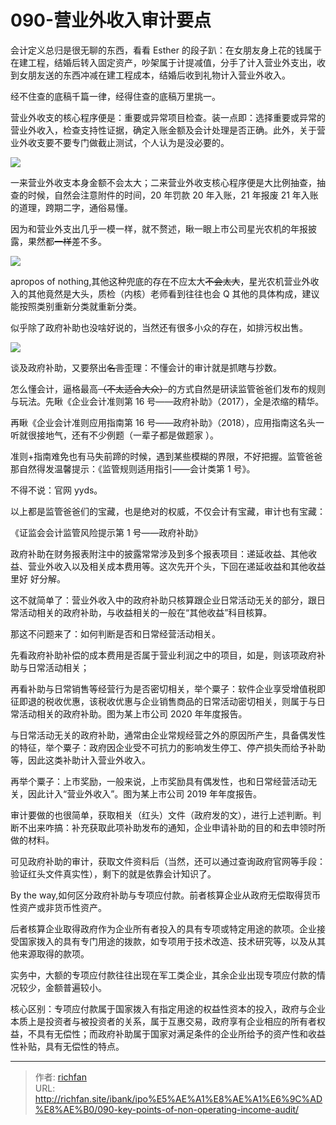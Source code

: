 # 090-营业外收入审计要点

会计定义总归是很无聊的东西，看看 Esther 的段子趴：在女朋友身上花的钱属于在建工程，结婚后转入固定资产，吵架属于计提减值，分手了计入营业外支出，收到女朋友送的东西冲减在建工程成本，结婚后收到礼物计入营业外收入。

经不住查的底稿千篇一律，经得住查的底稿万里挑一。

营业外收支的核心程序便是：重要或异常项目检查。装一点即：选择重要或异常的营业外收入，检查支持性证据，确定入账金额及会计处理是否正确。此外，关于营业外收支要不要专门做截止测试，个人认为是没必要的。

![](https://cdn.staticaly.com/gh/richffan/img@main/obsidian/IPO/090-营业外收入审计要点_1.webp)

一来营业外收支本身金额不会太大；二来营业外收支核心程序便是大比例抽查，抽查的时候，自然会注意附件的时间，20 年罚款 20 年入账，21 年报废 21 年入账的道理，跨期二字，通俗易懂。

因为和营业外支出几乎一模一样，就不赘述，瞅一眼上市公司星光农机的年报披露，果然都~~一样~~差不多。

![](https://cdn.staticaly.com/gh/richffan/img@main/obsidian/IPO/090-营业外收入审计要点_2.webp)

apropos of nothing,其他这种兜底的存在不应太大~~不会太大~~，星光农机营业外收入的其他竟然是大头，质检（内核）老师看到往往也会 Q 其他的具体构成，建议能按照类别重新分类就重新分类。

似乎除了政府补助也没啥好说的，当然还有很多小众的存在，如排污权出售。

![](https://cdn.staticaly.com/gh/richffan/img@main/obsidian/IPO/090-营业外收入审计要点_3.webp)

谈及政府补助，又要祭出~~名言~~歪理：不懂会计的审计就是抓瞎与抄数。

怎么懂会计，逼格最高~~（不太适合大众）~~的方式自然是研读监管爸爸们发布的规则与玩法。先瞅《企业会计准则第 16 号——政府补助》（2017），全是浓缩的精华。

再瞅《企业会计准则应用指南第 16 号——政府补助》（2018），应用指南这名头一听就很接地气，还有不少例题（一辈子都是做题家 ）。

准则+指南难免也有马失前蹄的时候，遇到某些模糊的界限，不好把握。监管爸爸那自然得发温馨提示：《监管规则适用指引——会计类第 1 号》。

不得不说：官网 yyds。

以上都是监管爸爸们的宝藏，也是绝对的权威，不仅会计有宝藏，审计也有宝藏：

《证监会会计监管风险提示第 1 号——政府补助》

政府补助在财务报表附注中的披露常常涉及到多个报表项目：递延收益、其他收益、营业外收入以及相关成本费用等。这次先开个头，下回在递延收益和其他收益里好 好分解。

这不就简单了：营业外收入中的政府补助只核算跟企业日常活动无关的部分，跟日常活动相关的政府补助，与收益相关的一般在“其他收益”科目核算。

那这不问题来了：如何判断是否和日常经营活动相关。

先看政府补助补偿的成本费用是否属于营业利润之中的项目，如是，则该项政府补助与日常活动相关；

再看补助与日常销售等经营行为是否密切相关，举个粟子：软件企业享受增值税即征即退的税收优惠，该税收优惠与企业销售商品的日常活动密切相关，则属于与日常活动相关的政府补助。图为某上市公司 2020 年年度报告。

与日常活动无关的政府补助，通常由企业常规经营之外的原因所产生，具备偶发性的特征，举个粟子：政府因企业受不可抗力的影响发生停工、停产损失而给予补助等，因此这类补助计入营业外收入。

再举个粟子：上市奖励，一般来说，上市奖励具有偶发性，也和日常经营活动无关，因此计入“营业外收入”。图为某上市公司 2019 年年度报告。

审计要做的也很简单，获取相关（红头）文件（政府发的文），进行上述判断。判断不出来咋搞：补充获取此项补助发布的通知，企业申请补助的目的和去申领时所做的材料。

可见政府补助的审计，获取文件资料后（当然，还可以通过查询政府官网等手段：验证红头文件真实性），剩下的就是依靠会计知识了。

By the way,如何区分政府补助与专项应付款。前者核算企业从政府无偿取得货币性资产或非货币性资产。

后者核算企业取得政府作为企业所有者投入的具有专项或特定用途的款项。企业接受国家拨入的具有专门用途的拨款，如专项用于技术改造、技术研究等，以及从其他来源取得的款项。

实务中，大额的专项应付款往往出现在军工类企业，其余企业出现专项应付款的情况较少，金额普遍较小。

核心区别：专项应付款属于国家拨入有指定用途的权益性资本的投入，政府与企业本质上是投资者与被投资者的关系，属于互惠交易，政府享有企业相应的所有者权益，不具有无偿性；而政府补助属于国家对满足条件的企业所给予的资产性和收益性补贴，具有无偿性的特点。

---

> 作者: [richfan](https://richfan.site/)  
> URL: http://richfan.site/ibank/ipo%E5%AE%A1%E8%AE%A1%E6%9C%AD%E8%AE%B0/090-key-points-of-non-operating-income-audit/  

